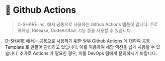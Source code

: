 # 🚀 Github Actions
> D-SHARE Inc. 에서 공통으로 사용하는 Github Actions 탬플릿 입니다. 주로 버저닝, Release, CodeArtifact 기능 등을 사용할 수 있습니다. 

D-SHARE 에서는 공통으로 사용하기 위한 일부 Github Actions 에 대하여 공통 Template 로 만들어 관리하고 있습니다. 이를 이용하여 해당 액션을 쉽게 사용할 수 있습니다. 추가로 Actions 가 필요한 경우, 이를 DevOps 팀에게 문의하시기 바랍니다.
